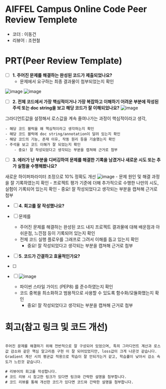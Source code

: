 # AIFFEL Campus Online Code Peer Review Templete
- 코더 : 이동건
- 리뷰어 : 조현철


# PRT(Peer Review Template)
- [ ]  **1. 주어진 문제를 해결하는 완성된 코드가 제출되었나요?**
    - 문제에서 요구하는 최종 결과물이 첨부되었는지 확인
     
![image](https://github.com/user-attachments/assets/7caf7b18-4dae-4f19-ab35-832bf573c12a)
![image](https://github.com/user-attachments/assets/fe55bd8e-1c84-4556-bad9-5f754152aeb2)


    
- [ ]  **2. 전체 코드에서 가장 핵심적이거나 가장 복잡하고 이해하기 어려운 부분에 작성된 
주석 또는 doc string을 보고 해당 코드가 잘 이해되었나요?**
![image](https://github.com/user-attachments/assets/2fd3b55c-260c-434f-8051-04413de45796)

그라디언트값을 설정해서 로스값을 계속 줄여나가는 과정이 핵심적이라고 생각, 

    - 해당 코드 블럭을 왜 핵심적이라고 생각하는지 확인
    - 해당 코드 블럭에 doc string/annotation이 달려 있는지 확인
    - 해당 코드의 기능, 존재 이유, 작동 원리 등을 기술했는지 확인
    - 주석을 보고 코드 이해가 잘 되었는지 확인
        - 중요! 잘 작성되었다고 생각되는 부분을 캡쳐해 근거로 첨부
        
- [ ]  **3. 에러가 난 부분을 디버깅하여 문제를 해결한 기록을 남겼거나
새로운 시도 또는 추가 실험을 수행해봤나요?**

새로운 하이퍼파라미터 조정으로 10% 정확도 개선
![image](https://github.com/user-attachments/assets/2fd3b55c-260c-434f-8051-04413de45796)
    - 문제 원인 및 해결 과정을 잘 기록하였는지 확인
    - 프로젝트 평가 기준에 더해 추가적으로 수행한 나만의 시도, 
    실험이 기록되어 있는지 확인
        - 중요! 잘 작성되었다고 생각되는 부분을 캡쳐해 근거로 첨부
        
- [ ]  **4. 회고를 잘 작성했나요?**

- [ ]  문제를 
    - 주어진 문제를 해결하는 완성된 코드 내지 프로젝트 결과물에 대해
    배운점과 아쉬운점, 느낀점 등이 기록되어 있는지 확인
    - 전체 코드 실행 플로우를 그래프로 그려서 이해를 돕고 있는지 확인
        - 중요! 잘 작성되었다고 생각되는 부분을 캡쳐해 근거로 첨부
        
- [ ]  **5. 코드가 간결하고 효율적인가요?**
- [ ]
- [ ]  ![image](https://github.com/user-attachments/assets/f6c64992-8dcd-469f-bbb4-210adb3d9f41)

    - 파이썬 스타일 가이드 (PEP8) 를 준수하였는지 확인
    - 코드 중복을 최소화하고 범용적으로 사용할 수 있도록 함수화/모듈화했는지 확인
        - 중요! 잘 작성되었다고 생각되는 부분을 캡쳐해 근거로 첨부


# 회고(참고 링크 및 코드 개선)
```

주어진 문제를 해결하기 위해 전반적으로 잘 구성되어 있었으며, 특히 그라디언트 계산과 로스값 감소와 같은 핵심 알고리즘 구현 이 잘 되어있었지만, loss값이 크게 나온것 같습니다.
Gradient 계산 시의 평균값 적용으로 학습이 잘 안되가는거 같고, 학습률이 낮아서 감소 속도가 느린것 같습니다.

# 리뷰어의 회고를 작성합니다.
# 코드 리뷰 시 참고한 링크가 있다면 링크와 간략한 설명을 첨부합니다.
# 코드 리뷰를 통해 개선한 코드가 있다면 코드와 간략한 설명을 첨부합니다.
```
